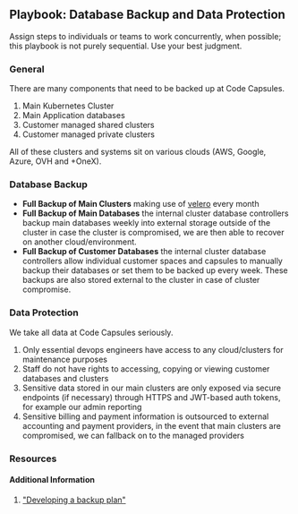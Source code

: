 

## Playbook: Database Backup and Data Protection

Assign steps to individuals or teams to work concurrently, when possible; this playbook is not purely sequential. Use your best judgment.

### General

There are many components that need to be backed up at Code Capsules.

1. Main Kubernetes Cluster
2. Main Application databases
3. Customer managed shared clusters
4. Customer managed private clusters

All of these clusters and systems sit on various clouds (AWS, Google, Azure, OVH and +OneX).

### Database Backup

* **Full Backup of Main Clusters** making use of [velero](https://velero.io/) every month
* **Full Backup of Main Databases** the internal cluster database controllers backup main databases weekly into external storage outside of the cluster in case the cluster is compromised, we are then able to recover on another cloud/environment.
* **Full Backup of Customer Databases** the internal cluster database controllers allow individual customer spaces and capsules to manually backup their databases or set them to be backed up every week. These backups are also stored external to the cluster in case of cluster compromise.

### Data Protection

We take all data at Code Capsules seriously.

1. Only essential devops engineers have access to any cloud/clusters for maintenance purposes
2. Staff do not have rights to accessing, copying or viewing customer databases and clusters
3. Sensitive data stored in our main clusters are only exposed via secure endpoints (if necessary) through HTTPS and JWT-based auth tokens, for example our admin reporting
4. Sensitive billing and payment information is outsourced to external accounting and payment providers, in the event that main clusters are compromised, we can fallback on to the managed providers

### Resources

#### Additional Information

1. <a name="database-backup-playbook-ref-1"></a>["Developing a backup plan"](https://www.red-gate.com/simple-talk/databases/sql-server/database-administration-sql-server/developing-a-backup-plan/)

